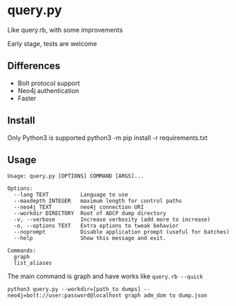 # query.py
Like query.rb, with some improvements

Early stage, tests are welcome

## Differences
- Bolt protocol support
- Neo4j authentication
- Faster

## Install
Only Python3 is supported
    python3 -m pip install -r requirements.txt

## Usage
    Usage: query.py [OPTIONS] COMMAND [ARGS]...

    Options:
      --lang TEXT          Language to use
      --maxdepth INTEGER   maximum length for control paths
      --neo4j TEXT         neo4j connection URI
      --workdir DIRECTORY  Root of ADCP dump directory
      -v, --verbose        Increase verbosity (add more to increase)
      -o, --options TEXT   Extra options to tweak behavior
      --noprompt           Disable application prompt (useful for batches)
      --help               Show this message and exit.

    Commands:
      graph
      list_aliases

The main command is graph and have works like `query.rb --quick`

    python3 query.py --workdir=[path_to dumps] --neo4j=bolt://user:password@localhost graph adm_dom to dump.json
